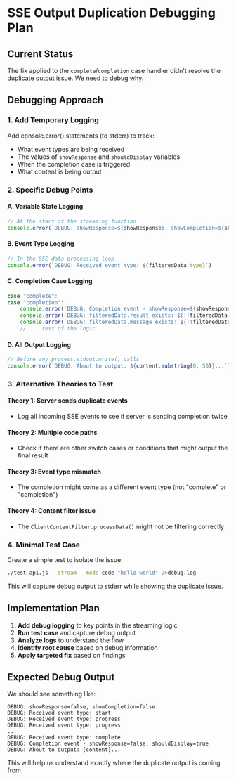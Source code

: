 # SSE Output Duplication Debugging Plan

## Current Status

The fix applied to the `complete`/`completion` case handler didn't resolve the duplicate output issue. We need to debug why.

## Debugging Approach

### 1. Add Temporary Logging

Add console.error() statements (to stderr) to track:

- What event types are being received
- The values of `showResponse` and `shouldDisplay` variables
- When the completion case is triggered
- What content is being output

### 2. Specific Debug Points

#### A. Variable State Logging

```javascript
// At the start of the streaming function
console.error(`DEBUG: showResponse=${showResponse}, showCompletion=${showCompletion}`)
```

#### B. Event Type Logging

```javascript
// In the SSE data processing loop
console.error(`DEBUG: Received event type: ${filteredData.type}`)
```

#### C. Completion Case Logging

```javascript
case "complete":
case "completion":
    console.error(`DEBUG: Completion event - showResponse=${showResponse}, shouldDisplay=${shouldDisplay}`)
    console.error(`DEBUG: filteredData.result exists: ${!!filteredData.result}`)
    console.error(`DEBUG: filteredData.message exists: ${!!filteredData.message}`)
    // ... rest of the logic
```

#### D. All Output Logging

```javascript
// Before any process.stdout.write() calls
console.error(`DEBUG: About to output: ${content.substring(0, 50)}...`)
```

### 3. Alternative Theories to Test

#### Theory 1: Server sends duplicate events

- Log all incoming SSE events to see if server is sending completion twice

#### Theory 2: Multiple code paths

- Check if there are other switch cases or conditions that might output the final result

#### Theory 3: Event type mismatch

- The completion might come as a different event type (not "complete" or "completion")

#### Theory 4: Content filter issue

- The `ClientContentFilter.processData()` might not be filtering correctly

### 4. Minimal Test Case

Create a simple test to isolate the issue:

```bash
./test-api.js --stream --mode code "hello world" 2>debug.log
```

This will capture debug output to stderr while showing the duplicate issue.

## Implementation Plan

1. **Add debug logging** to key points in the streaming logic
2. **Run test case** and capture debug output
3. **Analyze logs** to understand the flow
4. **Identify root cause** based on debug information
5. **Apply targeted fix** based on findings

## Expected Debug Output

We should see something like:

```
DEBUG: showResponse=false, showCompletion=false
DEBUG: Received event type: start
DEBUG: Received event type: progress
DEBUG: Received event type: progress
...
DEBUG: Received event type: complete
DEBUG: Completion event - showResponse=false, shouldDisplay=true
DEBUG: About to output: [content]...
```

This will help us understand exactly where the duplicate output is coming from.
